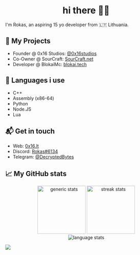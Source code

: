 <h1 align ="center">
  hi there 👋🏻
</h1>


I'm Rokas, an aspiring 15 yo developer from 🇱🇹 Lithuania.

## 🔧 My Projects

- Founder @ 0x16 Studios: [@0x16studios][0x16studios]
- Co-Owner @ SourCraft: [SourCraft.net][sourcraft]
- Developer @ BlokaiMc: [blokai.tech][blokai]

## 📜 Languages i use

- C++
- Assembly (x86-64)
- Python
- Node.JS
- Lua

## 📬 Get in touch
- Web: [0x16.lt][1]
- Discord: [Rokas#6134][2]
- Telegram: [@DecryptedBytes][3]

## 📈 My GitHub stats

<p align="center">
    <img height="150em" src="https://github-readme-stats.vercel.app/api?username=370rokas&theme=nord&show_icons=true" alt="generic stats">
    <img height="150em" src="https://github-readme-streak-stats.herokuapp.com?user=370rokas&&theme=nord&show_icons=true" alt="streak stats"/>
    <br>
    <img src="https://github-readme-stats.vercel.app/api/top-langs/?username=370rokas&theme=nord&show_icons=true" alt="language stats">
</p>

[1]: https://0x16.lt/
[2]: https://discord.com/users/851859069987323904
[3]: https://t.me/DecryptedBytes

[0x16studios]: https://github.com/0x16studios/
[sourcraft]: https://sourcraft.net/
[blokai]: https://blokai.tech/

![](https://hit.yhype.me/github/profile?user_id=58791226)